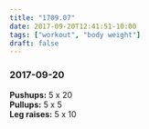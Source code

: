 ```yaml
---
title: "1709.07"
date: 2017-09-20T12:41:51-10:00
tags: ["workout", "body weight"]
draft: false
---
```


### 2017-09-20

**Pushups:** 5 x 20  
**Pullups:** 5 x 5  
**Leg raises:** 5 x 10